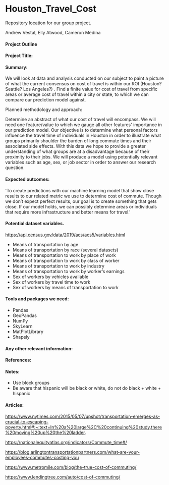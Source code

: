 # Houston_Travel_Cost
 Repository location for our group project. 

Andrew Vestal, Elly Atwood, Cameron Medina

#### Project Outline
#### Project Title:

#### Summary:

We will look at data and analysis conducted on our subject to paint a picture of what the current consensus on cost of travel is within our ROI (Houston? Seattle? Los Angeles?) . Find a finite value for cost of travel from specific areas or average cost of travel within a city or state, to which we can compare our prediction model against. 

Planned methodology and approach: 

Determine an abstract of what our cost of travel will encompass. We will need one feature/value to which we gauge all other features' importance in our prediction model. Our objective is to determine what personal factors influence the travel time of individuals in Houston  in order to illustrate what groups primarily shoulder the burden of long commute times and their associated side effects. With this data we hope to provide a greater understanding of what groups are at a disadvantage because of their proximity to their jobs. We will produce a model using potentially relevant variables such as age, sex, or job sector in order to answer our research question. 

#### Expected outcomes:

'To create predictions with our machine learning model that show close results to our related metric we use to determine cost of commute. Though we don’t expect perfect results, our goal is to create something that gets close. If our model holds, we can possibly determine areas or individuals that require more infrastructure and better means for travel.'


#### Potential dataset variables.

https://api.census.gov/data/2019/acs/acs5/variables.html
- Means of transportation by age
- Means of transportation by race (several datasets)
- Means of transportation to work by place of work
- Means of transportation to work by class of worker
- Means of transportation to work by industry
- Means of transportation to work by worker’s earnings
- Sex of workers by vehicles available
- Sex of workers by travel time to work
- Sex of workers by means of transportation to work

#### Tools and packages we need:
- Pandas
- GeoPandas
- NumPy
- SkyLearn
- MatPlotLibrary
- Shapely


#### Any other relevant information:

#### References:





#### Notes:
- Use block groups
- Be aware that hispanic will be black or white, do not do black + white + hispanic

#### Articles:<br>
https://www.nytimes.com/2015/05/07/upshot/transportation-emerges-as-crucial-to-escaping-poverty.html#:~:text=In%20a%20large%2C%20continuing%20study,there%20moving%20up%20the%20ladder.

https://nationalequityatlas.org/indicators/Commute_time#/

https://blog.arlingtontransportationpartners.com/what-are-your-employees-commutes-costing-you

https://www.metromile.com/blog/the-true-cost-of-commuting/

https://www.lendingtree.com/auto/cost-of-commuting/
